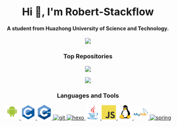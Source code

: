 <h1 align="center">Hi 👋, I'm Robert-Stackflow</h1>
<h4 align="center">A student from Huazhong University of Science and Technology.</h3>
<p align="center">
  <a href="https://github.com/Robert-Stackflow">
    <img align="top" src="https://github-readme-stats.vercel.app/api?username=Robert-Stackflow&show_icons=true&theme=transparent" />
  </a>
</p>
<!-- <p align="center" css="display:none;">
  <a href="https://github.com/Robert-Stackflow">
    <img align="top" src="https://github-readme-stats.vercel.app/api/top-langs/?username=Robert-Stackflow&hide=css,html,python,javascript,assembly,cmake,tex,kotlin,qmake,makefile" />
  </a>
</p> -->
<h3 align="center">Top Repositories</h3>
<p align="center">
  <a href="https://github.com/Robert-Stackflow/HUST-Courses-Archive">
    <img align="top" src="https://github-readme-stats.vercel.app/api/pin/?username=Robert-Stackflow&repo=HUST-Courses-Archive" />
  </a>
</p>
<p align="center">
  <a href="https://github.com/Robert-Stackflow/Worthy">
    <img align="top" src="https://github-readme-stats.vercel.app/api/pin/?username=Robert-Stackflow&repo=Worthy" />
  </a>
</p>
<h3 align="center">Languages and Tools</h3>
<p align="center"> <a href="https://developer.android.com" target="_blank" rel="noreferrer"> <img src="https://raw.githubusercontent.com/devicons/devicon/master/icons/android/android-original-wordmark.svg" alt="android" width="40" height="40"/> </a> <a href="https://www.cprogramming.com/" target="_blank" rel="noreferrer"> <img src="https://raw.githubusercontent.com/devicons/devicon/master/icons/c/c-original.svg" alt="c" width="40" height="40"/> </a> <a href="https://www.w3schools.com/cpp/" target="_blank" rel="noreferrer"> <img src="https://raw.githubusercontent.com/devicons/devicon/master/icons/cplusplus/cplusplus-original.svg" alt="cplusplus" width="40" height="40"/> </a> <a href="https://git-scm.com/" target="_blank" rel="noreferrer"> <img src="https://www.vectorlogo.zone/logos/git-scm/git-scm-icon.svg" alt="git" width="40" height="40"/> </a> <a href="hexo.io/" target="_blank" rel="noreferrer"> <img src="https://www.vectorlogo.zone/logos/hexoio/hexoio-icon.svg" alt="hexo" width="40" height="40"/> </a> <a href="https://www.java.com" target="_blank" rel="noreferrer"> <img src="https://raw.githubusercontent.com/devicons/devicon/master/icons/java/java-original.svg" alt="java" width="40" height="40"/> </a> <a href="https://developer.mozilla.org/en-US/docs/Web/JavaScript" target="_blank" rel="noreferrer"> <img src="https://raw.githubusercontent.com/devicons/devicon/master/icons/javascript/javascript-original.svg" alt="javascript" width="40" height="40"/> </a> <a href="https://www.linux.org/" target="_blank" rel="noreferrer"> <img src="https://raw.githubusercontent.com/devicons/devicon/master/icons/linux/linux-original.svg" alt="linux" width="40" height="40"/> </a> <a href="https://www.mysql.com/" target="_blank" rel="noreferrer"> <img src="https://raw.githubusercontent.com/devicons/devicon/master/icons/mysql/mysql-original-wordmark.svg" alt="mysql" width="40" height="40"/> </a> <a href="https://spring.io/" target="_blank" rel="noreferrer"> <img src="https://www.vectorlogo.zone/logos/springio/springio-icon.svg" alt="spring" width="40" height="40"/> </a> </p>
